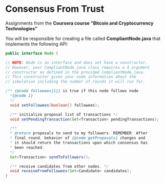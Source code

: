 # Consensus From Trust
Assignments from the **Coursera course "Bitcoin and Cryptocurrency Technologies"**

You will be responsible for creating a file called **CompliantNode.java** that implements the following API:
```java
public interface Node {

// NOTE: Node is an interface and does not have a constructor.
// However, your CompliantNode.java class requires a 4 argument
// constructor as defined in the provided CompliantNode.java.
// This constructor gives your node information about the 
// simulation including the number of rounds it will run for.

/** {@code followees[i]} is true if this node follows node
  *{@code i} 
  */
  void setFollowees(boolean[] followees);

  /** initialize proposal list of transactions */
  void setPendingTransaction(Set<Transaction> pendingTransactions);

  /**
  * @return proposals to send to my followers. REMEMBER: After 
  * final round, behavior of {@code getProposals} changes and 
  * it should return the transactions upon which consensus has 
  * been reached.
  */
  Set<Transaction> sendToFollowers();

  /** receive candidates from other nodes. */
  void receiveFromFollowees(Set<Candidate> candidates);
}
```
